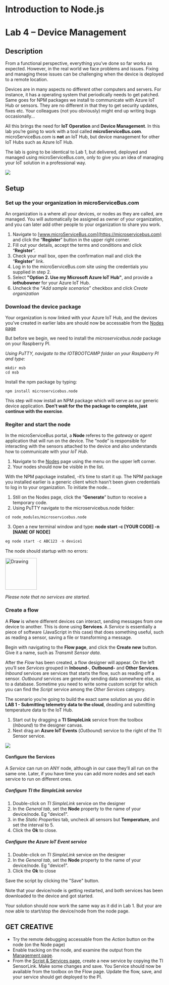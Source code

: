 # Introduction to Node.js
# Lab 4 – Device Management
## Description
From a functional perspective, everything you’ve done so far works as expected. However, in the real world we face problems and issues. Fixing and managing these issues can be challenging when the device is deployed to a remote location.

Devices are in many aspects no different other computers and servers. For instance, it has a operating system that periodically needs to get patched. Same goes for NPM packages we install to communicate with Azure IoT Hub or sensors. They are no different in that they to get security updates, fixes etc. Your colleagues (not you obviously) might end up writing bugs occasionally…

All this brings the need for **IoT Operation** and **Device Management**. In this lab you’re going to work with a tool called **microServiceBus.com**. microServiceBus.com is **not** an IoT Hub, but device management for other IoT Hubs such as Azure IoT Hub.

The lab is going to be identical to Lab 1, but delivered, deployed and managed using microServiceBus.com, only to give you an idea of managing your IoT solution in a professional way.

<img src="http://microservicebus.blob.core.windows.net/img/azurebootcamp_3.png"/>

## Setup

### Set up the your organization in microServiceBus.com

An organization is a where all your devices, or nodes as they are called, are managed. You will automatically be assigned as owner of your organization, and you can later add other people to your organization to share you work.


1. Navigate to [www.microServiceBus.com](https://microservicebus.com) and click the “**Register**” button in the upper right corner. 
2. Fill out your details, accept the terms and conditions and click “**Register**”. 
3. Check your mail box, open the confirmation mail and click the “**Register**” link. 
4. Log in to the microServiceBus.com site using the credentials you supplied in step 2. 
5. Select **"Option 2. Use my Microsoft Azure IoT Hub"**, and provide a **iothubowner** for your Azure IoT Hub. 
6. Uncheck the “*Add sample scenarios*” checkbox and click *Create organization* 

### Download the device package
Your organization is now linked with your Azure IoT Hub, and the devices you’ve created in earlier labs are should now be accessable from the [Nodes page](https://microservicebus.com/Nodes)

But before we begin, we need to install the *microservicebus.node* package on your Raspberry PI.

*Using PuTTY, navigate to the IOTBOOTCAMP folder on your Raspberry PI and type:*
```
mkdir msb
cd msb
```
Install the npm package by typing:
```
npm install microservicebus.node
```

This step will now install an NPM package which will serve as our generic device application. **Don't wait for the the package to complete, just continue with the exercise**.

### Regiter and start the node
In the microServiceBus portal, a **Node** referes to the _gateway_ or _agent_ application that will run on the device. The “node” is responsible for interacting with the sensors attached to the device and also understands how to communicate with your *IoT Hub*.

1. Navigate to the [Nodes]( https://www.microservicebus.com/Nodes) page using the menu on the upper left corner.
2. Your nodes should now be visible in the list. 

With the NPM papckage installed, -it’s time to start it up. The NPM package you installed earlier is a generic client which hasn’t been given credentials to log in to your organization. To initiate the node…

1. Still on the Nodes page, click the “**Generate**” button to receive a temporary code.
2. Using PuTTY navigate to the microservicebus.node folder:
```
cd node_modules/microservicebus.node
```
3. Open a new terminal window and type: **node start -c [YOUR CODE] -n [NAME OF NODE]**
```js
eg node start -c ABC123 -n device1
```

The node should startup with no errors:

<img src="http://microservicebus.blob.core.windows.net/sample/hol7_node.jpg" alt="Drawing" style="height: 100px;"/>

*Please note that no services are started.*

### Create a flow
A **Flow** is where different devices can interact, sending messages from one device to another. This is done using **Services**. A *Service* is essentially a piece of software (JavaScript in this case) that does something useful, such as reading a sensor, saving a file or transforming a message. 

Begin with navigating to the **Flow page**, and click the **Create new** button. Give it a name, such as *Transmit Sensor data*.

After the *Flow* has been created, a flow designer will appear. On the left you’ll see *Services* grouped in **Inbound-**, **Outbound-** and **Other Services**. *Inbound* services are services that starts the flow, such as reading off a sensor. *Outbound* services are generally sending data somewhere else, as to a database. Sometime you need to write some custom script for which you can find the *Script* service among the *Other Services* category.

The scenario you’re going to build the exact same solution as you did in **LAB 1 - Submitting telemetry data to the cloud**, deading and submitting temperature data to the IoT Hub.

1. Start out by dragging a **TI SimpleLink** service from the toolbox (*Inbound*) to the designer canvas.
2. Next drag an **Azure IoT Events** (*Outbound*) service to the right of the TI Sensor service.
<img src="http://microservicebus.blob.core.windows.net/img/azurebootcamp_14.png"/>



#### Configure the Services
A *Service* can run on ANY node, although in our case they’ll all run on the same one. Later, if you have time you can add more nodes and set each service to run on different ones. 

##### Configure TI the *SimpleLink* service
1. Double-click on *TI SimpleLink* service on the designer
2. In the *General tab*, set the **Node** property to the name of your device/node. Eg "device1".
3. in the *Static Properties* tab, uncheck all sensors but **Temperature**, and set the interval to 5.
4. Click the **Ok** to close.

##### Configure the *Azure IoT Event* service
1. Double-click on *TI SimpleLink* service on the designer
2. In the *General tab*, set the **Node** property to the name of your device/node. Eg "device1".
3. Click the **Ok** to close

Save the script by clicking the "Save" button. 

Note that your device/node is getting restarted, and both services has been downloaded to the device and got started.

Your solution should now work the same way as it did in Lab 1. But your are now able to start/stop the device/node from the node page. 

## GET CREATIVE 
* Try the remote debugging accessable from the *Action* button on the node (on the Node page)
* Enable tracking on the node, and examine the output from the [Management page](https://microservicebus.com/Instrumentation).
* From the [Script & Services page](https://microservicebus.com/Files), create a new service by copying the TI SensorLink. Make some changes and save. You Service should now be available from the toolbox on the Flow page. Update the flow, save, and your service should get deployed to the PI.


